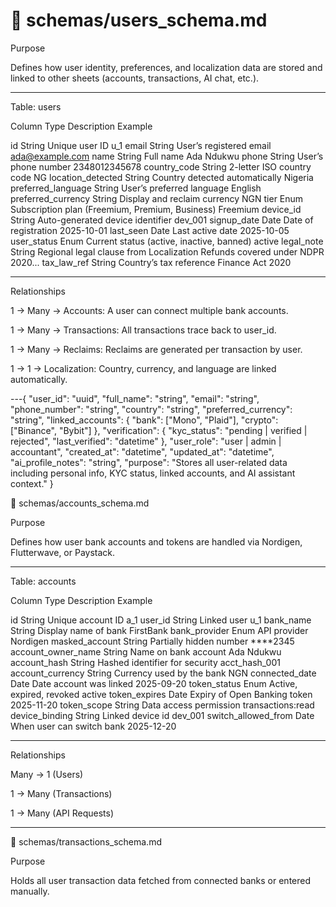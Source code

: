 # 📘 schemas/users_schema.md

Purpose

Defines how user identity, preferences, and localization data are stored and linked to other sheets (accounts, transactions, AI chat, etc.).


---

Table: users

Column	Type	Description	Example

id	String	Unique user ID	u_1
email	String	User’s registered email	ada@example.com
name	String	Full name	Ada Ndukwu
phone	String	User’s phone number	2348012345678
country_code	String	2-letter ISO country code	NG
location_detected	String	Country detected automatically	Nigeria
preferred_language	String	User’s preferred language	English
preferred_currency	String	Display and reclaim currency	NGN
tier	Enum	Subscription plan (Freemium, Premium, Business)	Freemium
device_id	String	Auto-generated device identifier	dev_001
signup_date	Date	Date of registration	2025-10-01
last_seen	Date	Last active date	2025-10-05
user_status	Enum	Current status (active, inactive, banned)	active
legal_note	String	Regional legal clause from Localization	Refunds covered under NDPR 2020...
tax_law_ref	String	Country’s tax reference	Finance Act 2020



---

Relationships

1 → Many → Accounts: A user can connect multiple bank accounts.

1 → Many → Transactions: All transactions trace back to user_id.

1 → Many → Reclaims: Reclaims are generated per transaction by user.

1 → 1 → Localization: Country, currency, and language are linked automatically.



---{
  "user_id": "uuid",
  "full_name": "string",
  "email": "string",
  "phone_number": "string",
  "country": "string",
  "preferred_currency": "string",
  "linked_accounts": {
    "bank": ["Mono", "Plaid"],
    "crypto": ["Binance", "Bybit"]
  },
  "verification": {
    "kyc_status": "pending | verified | rejected",
    "last_verified": "datetime"
  },
  "user_role": "user | admin | accountant",
  "created_at": "datetime",
  "updated_at": "datetime",
  "ai_profile_notes": "string",
  "purpose": "Stores all user-related data including personal info, KYC status, linked accounts, and AI assistant context."
}




🏦 schemas/accounts_schema.md

Purpose

Defines how user bank accounts and tokens are handled via Nordigen, Flutterwave, or Paystack.


---

Table: accounts

Column	Type	Description	Example

id	String	Unique account ID	a_1
user_id	String	Linked user	u_1
bank_name	String	Display name of bank	FirstBank
bank_provider	Enum	API provider	Nordigen
masked_account	String	Partially hidden number	****2345
account_owner_name	String	Name on bank account	Ada Ndukwu
account_hash	String	Hashed identifier for security	acct_hash_001
account_currency	String	Currency used by the bank	NGN
connected_date	Date	Date account was linked	2025-09-20
token_status	Enum	Active, expired, revoked	active
token_expires	Date	Expiry of Open Banking token	2025-11-20
token_scope	String	Data access permission	transactions:read
device_binding	String	Linked device id	dev_001
switch_allowed_from	Date	When user can switch bank	2025-12-20



---

Relationships

Many → 1 (Users)

1 → Many (Transactions)

1 → Many (API Requests)



---

💸 schemas/transactions_schema.md

Purpose

Holds all user transaction data fetched from connected banks or entered manually.

